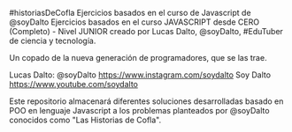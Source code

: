 #historiasDeCofla
Ejercicios basados en el curso de Javascript de @soyDalto
Ejercicios basados en el curso JAVASCRIPT desde CERO (Completo) - Nivel JUNIOR creado por Lucas Dalto, @soyDalto, #EduTuber de ciencia y tecnología.

Un copado de la nueva generación de programadores, que se las trae.

Lucas Dalto: 
@soyDalto https://www.instagram.com/soydalto
Soy Dalto https://www.youtube.com/soydalto

Este repositorio almacenará diferentes soluciones desarrolladas basado en POO en lenguaje Javascript a los problemas planteados por @soyDalto conocidos como "Las Historias de Cofla".
